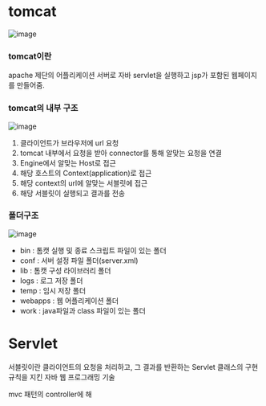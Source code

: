 # tomcat
![image](https://github.com/jaemok0514/project/assets/94815900/c01d1ec7-48c0-4be6-8b16-beef1d904161)

### tomcat이란
apache 제단의 어플리케이션 서버로 자바 servlet을 실행하고 jsp가 포함된 웹페이지를 만들어줌.

### tomcat의 내부 구조
![image](https://github.com/jaemok0514/project/assets/94815900/0fecb8b2-4f9e-40b3-aee7-bad68855d828)
1. 클라이언트가 브라우저에 url 요청
2. tomcat 내부에서 요청을 받아 connector를 통해 알맞는 요청을 연결
3. Engine에서 알맞는 Host로 접근
4. 해당 호스트의 Context(application)로 접근
5. 해당 context의 url에 알맞는 서블릿에 접근
6. 해당 서블릿이 실행되고 결과를 전송

### 폴더구조
![image](https://github.com/jaemok0514/project/assets/94815900/7a53426b-d10b-4906-b61c-33ba5bd264f8)

- bin : 톰캣 실행 및 종료 스크립트 파일이 있는 폴더
- conf : 서버 설정 파일 폴더(server.xml)
- lib : 톰캣 구성 라이브러리 폴더
- logs : 로그 저장 폴더
- temp : 임시 저장 폴더
- webapps : 웹 어플리케이션 폴더
- work : java파일과 class 파일이 있는 폴더

# Servlet
서블릿이란 클라이언트의 요청을 처리하고, 그 결과를 반환하는 Servlet 클래스의 구현 규칙을 지킨 자바 웹 프로그래밍 기술

mvc 패턴의 controller에 해
